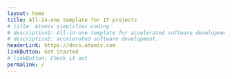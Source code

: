 ```yaml
---
layout: home
title: All-in-one template for IT projects
# title: Atomiv simplifies coding
# description1: All-in-one template for accelerated software development
# description2: accelerated software development.
headerLink: https://docs.atomiv.com
linkButton: Get Started
# linkButton: Check it out
permalink: /
---
```


<!-- <main class="ov-content">
    <div class="container container2">
        <div class="mx-sm-n3">
            <div class="mt-sm-3 mt-md-4">
            </div>
        </div>
    </div>
</main> -->









<!-- TODO: VC: Link to Docs for Getting started page -->


<!-- TODO: VC: DELETE -->

<!--

<h2>Recent Articles</h2>

<ul>

{% for post in site.posts reversed %}
<li><a href="{{ site.url }}{{ post.url }}">{{ post.title }}</a></li>
{% endfor %}

</ul>

-->